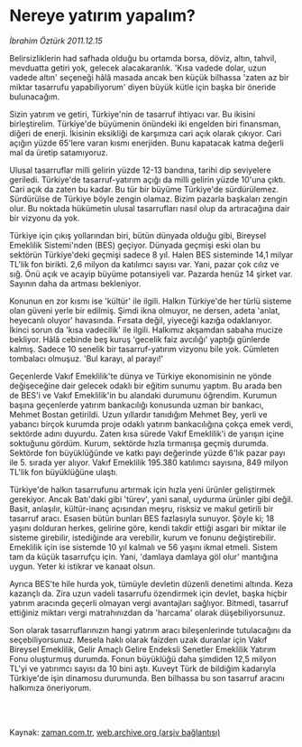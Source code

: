 # Nereye yatırım yapalım?

*İbrahim Öztürk 2011.12.15*

<td class="columnist-detail">
<p>Belirsizliklerin had safhada olduğu bu ortamda borsa, döviz, altın, tahvil, mevduatta getiri yok, gelecek alacakaranlık. 'Kısa vadede dolar, uzun vadede altın' seçeneği hâlâ masada ancak ben küçük bilhassa 'zaten az bir miktar tasarrufu yapabiliyorum' diyen büyük kütle için başka bir öneride bulunacağım.</p>
<p>
<div id="haberMetinDiv">
<p>Sizin yatırım ve getiri, Türkiye'nin de tasarruf ihtiyacı var. Bu ikisini birleştirelim. Türkiye'de büyümenin önündeki iki engelden biri finansman, diğeri de enerji. İkisinin eksikliği de karşımıza cari açık olarak çıkıyor. Cari açığın yüzde 65'lere varan kısmı enerjiden. Bunu kapatacak katma değerli mal da üretip satamıyoruz.
<p> Ulusal tasarruflar milli gelirin yüzde 12-13 bandına, tarihi dip seviyelere geriledi. Türkiye'de tasarruf-yatırım açığı da milli gelirin yüzde 10'una çıktı. Cari açık da zaten bu kadar. Bu tür bir büyüme Türkiye'de sürdürülemez. Sürdürülse de Türkiye böyle zengin olamaz. Bizim pazarla başkaları zengin olur. Bu noktada hükümetin ulusal tasarrufları nasıl olup da artıracağına dair bir vizyonu da yok.
<p> Türkiye için çıkış yollarından biri, bütün dünyada olduğu gibi, Bireysel Emeklilik Sistemi'nden (BES) geçiyor. Dünyada geçmişi eski olan bu sektörün Türkiye'deki geçmişi sadece 8 yıl. Halen BES sisteminde 14,1 milyar TL'lik fon birikti. 2,6 milyon da katılımcı sayısı var. Yani, pazar çok cılız ve sığ. Önü açık ve acayip büyüme potansiyeli var. Pazarda henüz 14 şirket var. Sayının daha da artması bekleniyor.
<p> Konunun en zor kısmı ise 'kültür' ile ilgili. Halkın Türkiye'de her türlü sisteme olan güveni yerle bir edilmiş. Şimdi ikna olmuyor, ne dersen, adeta 'anlat, heyecanlı oluyor' havasında. Fırsata değil, yiyeceği kazığa odaklanıyor. İkinci sorun da 'kısa vadecilik' ile ilgili. Halkımız akşamdan sabaha mucize bekliyor. Hâlâ cebinde beş kuruş 'gecelik faiz avcılığı' yaptığı günlerde kalmış. Sadece 10 senelik bir tasarruf-yatırım vizyonu bile yok. Cümleten tombalacı olmuşuz. 'Bul karayı, al parayı!'
<p> Geçenlerde Vakıf Emeklilik'te dünya ve Türkiye ekonomisinin ne yönde değişeceğine dair gelecek odaklı bir eğitim sunumu yaptım. Bu arada ben de BES'i ve Vakıf Emeklilik'in bu alandaki durumunu öğrendim. Kurumun başına geçenlerde yatırım bankacılığı konusunda uzman bir bankacı, Mehmet Bostan getirildi. Uzun yıllardır tanıdığım Mehmet Bey, yerli ve yabancı birçok kurumda proje odaklı yatırım bankacılığına çokça emek verdi, sektörde adını duyurdu. Zaten kısa sürede Vakıf Emeklilik'i de yarışın içine soktuğunu gördüm. Kurum, sektörde hızla tırmanışa geçmiş durumda. Sektörde fon büyüklüğünde ve katkı payı değerinde yüzde 6'lık pazar payı ile 5. sırada yer alıyor. Vakıf Emeklilik 195.380 katılımcı sayısına, 849 milyon TL'lik fon büyüklüğüne ulaştı.
<p> Türkiye'de halkın tasarrufunu artırmak için hızla yeni ürünler geliştirmek gerekiyor. Ancak Batı'daki gibi 'türev', yani sanal, uydurma ürünler gibi değil. Basit, anlaşılır, kültür-inanç açısından meşru, risksiz ve makul getirili bir tasarruf aracı. Esasen bütün bunları BES fazlasıyla sunuyor. Şöyle ki; 18 yaşını dolduran herkes, gelirine göre, kendi takdir ettiği asgari bir miktar ile sisteme girebilir, istediğinde ara verebilir, kurum ve fonunu değiştirebilir. Emeklilik için ise sistemde 10 yıl kalmalı ve 56 yaşını ikmal etmeli. Sistem tam da küçük tasarrufçu için. Yani, 'damlaya damlaya göl olur' mantığına uygun. Yeter ki istikrar ve kanaat olsun.
<p> Ayrıca BES'te hile hurda yok, tümüyle devletin düzenli denetimi altında. Keza kazançlı da. Zira uzun vadeli tasarrufu özendirmek için devlet, başka hiçbir yatırım aracında geçerli olmayan vergi avantajları sağlıyor. Bitmedi, tasarruf ettiğiniz miktarı vergi matrahınızdan da 'harcama' olarak düşebiliyorsunuz.
<p> Son olarak tasarruflarınızın hangi yatırım aracı bileşenlerinde tutulacağını da seçebiliyorsunuz. Mesela haklı olarak faizden uzak duranlar için Vakıf Bireysel Emeklilik, Gelir Amaçlı Gelire Endeksli Senetler Emeklilik Yatırım Fonu oluşturmuş durumda. Fonun büyüklüğü daha şimdiden 12,5 milyon TL'yi ve yatırımcı sayısı da 10 bini aştı. Kuveyt Türk de bildiğim kadarıyla Türkiye'de işin dinamosu durumunda. Ben bilhassa bu son tasarruf aracını halkımıza öneriyorum. </p></p></p></p></p></p></p></p></div>
</p>


<p><br>
		 </br></p></td>

Kaynak: [zaman.com.tr](http://zaman.com.tr/yazar.do?yazino=1215061), [web.archive.org (arşiv bağlantısı)](http://web.archive.org/web/20120109064329/http://www.zaman.com.tr:80/yazar.do?yazino=1215061)

